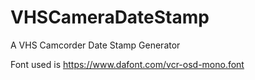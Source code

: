 # VHSCameraDateStamp
A VHS Camcorder Date Stamp Generator

Font used is https://www.dafont.com/vcr-osd-mono.font

